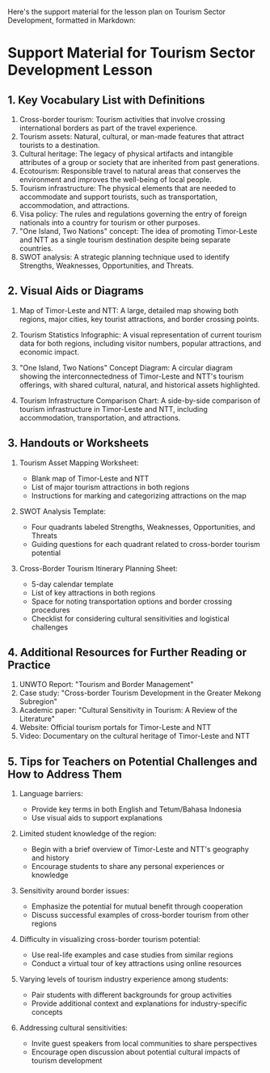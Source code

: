 Here's the support material for the lesson plan on Tourism Sector Development, formatted in Markdown:

# Support Material for Tourism Sector Development Lesson

## 1. Key Vocabulary List with Definitions

1. Cross-border tourism: Tourism activities that involve crossing international borders as part of the travel experience.
2. Tourism assets: Natural, cultural, or man-made features that attract tourists to a destination.
3. Cultural heritage: The legacy of physical artifacts and intangible attributes of a group or society that are inherited from past generations.
4. Ecotourism: Responsible travel to natural areas that conserves the environment and improves the well-being of local people.
5. Tourism infrastructure: The physical elements that are needed to accommodate and support tourists, such as transportation, accommodation, and attractions.
6. Visa policy: The rules and regulations governing the entry of foreign nationals into a country for tourism or other purposes.
7. "One Island, Two Nations" concept: The idea of promoting Timor-Leste and NTT as a single tourism destination despite being separate countries.
8. SWOT analysis: A strategic planning technique used to identify Strengths, Weaknesses, Opportunities, and Threats.

## 2. Visual Aids or Diagrams

1. Map of Timor-Leste and NTT: A large, detailed map showing both regions, major cities, key tourist attractions, and border crossing points.

2. Tourism Statistics Infographic: A visual representation of current tourism data for both regions, including visitor numbers, popular attractions, and economic impact.

3. "One Island, Two Nations" Concept Diagram: A circular diagram showing the interconnectedness of Timor-Leste and NTT's tourism offerings, with shared cultural, natural, and historical assets highlighted.

4. Tourism Infrastructure Comparison Chart: A side-by-side comparison of tourism infrastructure in Timor-Leste and NTT, including accommodation, transportation, and attractions.

## 3. Handouts or Worksheets

1. Tourism Asset Mapping Worksheet:
   - Blank map of Timor-Leste and NTT
   - List of major tourism attractions in both regions
   - Instructions for marking and categorizing attractions on the map

2. SWOT Analysis Template:
   - Four quadrants labeled Strengths, Weaknesses, Opportunities, and Threats
   - Guiding questions for each quadrant related to cross-border tourism potential

3. Cross-Border Tourism Itinerary Planning Sheet:
   - 5-day calendar template
   - List of key attractions in both regions
   - Space for noting transportation options and border crossing procedures
   - Checklist for considering cultural sensitivities and logistical challenges

## 4. Additional Resources for Further Reading or Practice

1. UNWTO Report: "Tourism and Border Management"
2. Case study: "Cross-border Tourism Development in the Greater Mekong Subregion"
3. Academic paper: "Cultural Sensitivity in Tourism: A Review of the Literature"
4. Website: Official tourism portals for Timor-Leste and NTT
5. Video: Documentary on the cultural heritage of Timor-Leste and NTT

## 5. Tips for Teachers on Potential Challenges and How to Address Them

1. Language barriers:
   - Provide key terms in both English and Tetum/Bahasa Indonesia
   - Use visual aids to support explanations

2. Limited student knowledge of the region:
   - Begin with a brief overview of Timor-Leste and NTT's geography and history
   - Encourage students to share any personal experiences or knowledge

3. Sensitivity around border issues:
   - Emphasize the potential for mutual benefit through cooperation
   - Discuss successful examples of cross-border tourism from other regions

4. Difficulty in visualizing cross-border tourism potential:
   - Use real-life examples and case studies from similar regions
   - Conduct a virtual tour of key attractions using online resources

5. Varying levels of tourism industry experience among students:
   - Pair students with different backgrounds for group activities
   - Provide additional context and explanations for industry-specific concepts

6. Addressing cultural sensitivities:
   - Invite guest speakers from local communities to share perspectives
   - Encourage open discussion about potential cultural impacts of tourism development